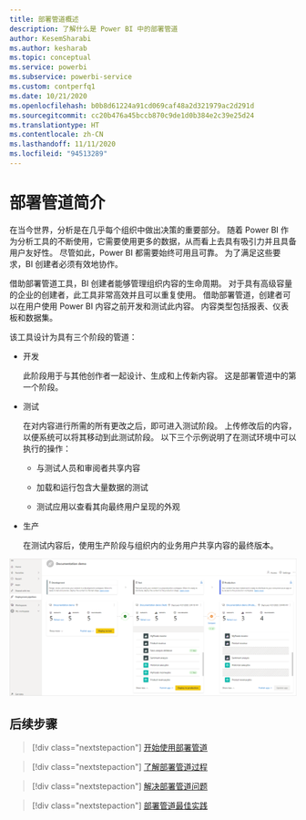 ```yaml
---
title: 部署管道概述
description: 了解什么是 Power BI 中的部署管道
author: KesemSharabi
ms.author: kesharab
ms.topic: conceptual
ms.service: powerbi
ms.subservice: powerbi-service
ms.custom: contperfq1
ms.date: 10/21/2020
ms.openlocfilehash: b0b8d61224a91cd069caf48a2d321979ac2d291d
ms.sourcegitcommit: cc20b476a45bccb870c9de1d0b384e2c39e25d24
ms.translationtype: HT
ms.contentlocale: zh-CN
ms.lasthandoff: 11/11/2020
ms.locfileid: "94513289"
---
```

# <a name="introduction-to-deployment-pipelines"></a>部署管道简介

在当今世界，分析是在几乎每个组织中做出决策的重要部分。 随着 Power BI 作为分析工具的不断使用，它需要使用更多的数据，从而看上去具有吸引力并且具备用户友好性。 尽管如此，Power BI 都需要始终可用且可靠。 为了满足这些要求，BI 创建者必须有效地协作。

借助部署管道工具，BI 创建者能够管理组织内容的生命周期。 对于具有高级容量的企业的创建者，此工具非常高效并且可以重复使用。 借助部署管道，创建者可以在用户使用 Power BI 内容之前开发和测试此内容。 内容类型包括报表、仪表板和数据集。

该工具设计为具有三个阶段的管道：

* <a name="development"></a>开发
    
    此阶段用于与其他创作者一起设计、生成和上传新内容。 这是部署管道中的第一个阶段。

* <a name="test"></a>测试

    在对内容进行所需的所有更改之后，即可进入测试阶段。 上传修改后的内容，以便系统可以将其移动到此测试阶段。 以下三个示例说明了在测试环境中可以执行的操作：

    * 与测试人员和审阅者共享内容

    * 加载和运行包含大量数据的测试

    * 测试应用以查看其向最终用户呈现的外观

* <a name="production"></a>生产

    在测试内容后，使用生产阶段与组织内的业务用户共享内容的最终版本。

![已填充所有三个阶段（开发、测试和生产）的工作部署管道的屏幕截图。](media/deployment-pipelines-overview/deployment-pipelines.png)

## <a name="next-steps"></a>后续步骤

>[!div class="nextstepaction"]
>[开始使用部署管道](deployment-pipelines-get-started.md)

>[!div class="nextstepaction"]
>[了解部署管道过程](deployment-pipelines-process.md)

>[!div class="nextstepaction"]
>[解决部署管道问题](deployment-pipelines-troubleshooting.md)

>[!div class="nextstepaction"]
>[部署管道最佳实践](deployment-pipelines-best-practices.md)
